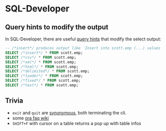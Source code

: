 # SQL-Developer

## Query hints to modify the output

In SQL-Developer, there are useful [query hints](https://www.thatjeffsmith.com/archive/2012/05/formatting-query-results-to-csv-in-oracle-sql-developer/) that modify the select output:

```sql
-- /*insert*/ produces output like `Insert into scott.emp (...) values (...)
SELECT /*insert*/ * FROM scott.emp;
SELECT /*csv*/ * FROM scott.emp;
SELECT /*xml*/ * FROM scott.emp;
SELECT /*html*/ * FROM scott.emp;
SELECT /*delimited*/ * FROM scott.emp;
SELECT /*loader*/ * FROM scott.emp;
SELECT /*fixed*/ * FROM scott.emp;
SELECT /*text*/ * FROM scott.emp;
```

## Trivia

- `exit` and `quit` are [synonymous](https://forums.oracle.com/ords/apexds/post/difference-between-quit-exit-5381), both terminating the cli.
- some [ora faq wiki](https://www.orafaq.com/wiki/SQL*Plus_FAQ)
- `SHIFT+F` with cursor on a table returns a pop up with table infos
